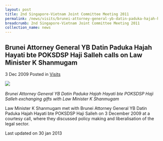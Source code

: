 ```yaml
---
layout: post
title: 2nd Singapore-Vietnam Joint Committee Meeting 2011
permalink: /news/visits/brunei-attorney-general-yb-datin-paduka-hajah-hayati-bte-poksdsp-haji-salleh-calls-on-law-minister/
breadcrumb: 2nd Singapore-Vietnam Joint Committee Meeting 2011
collection_name: news
---
```


Brunei Attorney General YB Datin Paduka Hajah Hayati bte POKSDSP Haji Salleh calls on Law Minister K Shanmugam
---

3 Dec 2009 Posted in [Visits](/news/visits/)

<div class="image"><img src="/files/brunei-ag-3-12-09.jpg/"></div><br>
<i>Brunei Attorney General YB Datin Paduka Hajah Hayati bte POKSDSP Haji Salleh exchanging gifts with Law Minister K Shanmugam</i>

Law Minister K Shanmugam met with Brunei Attorney General YB Datin Paduka Hajah Hayati bte POKSDSP Haji Salleh on 3 December 2009 at a courtesy call, where they discussed policy making and liberalisation of the legal sector.

<p class="right-side-updated">Last updated on 30 jan 2013</p>
